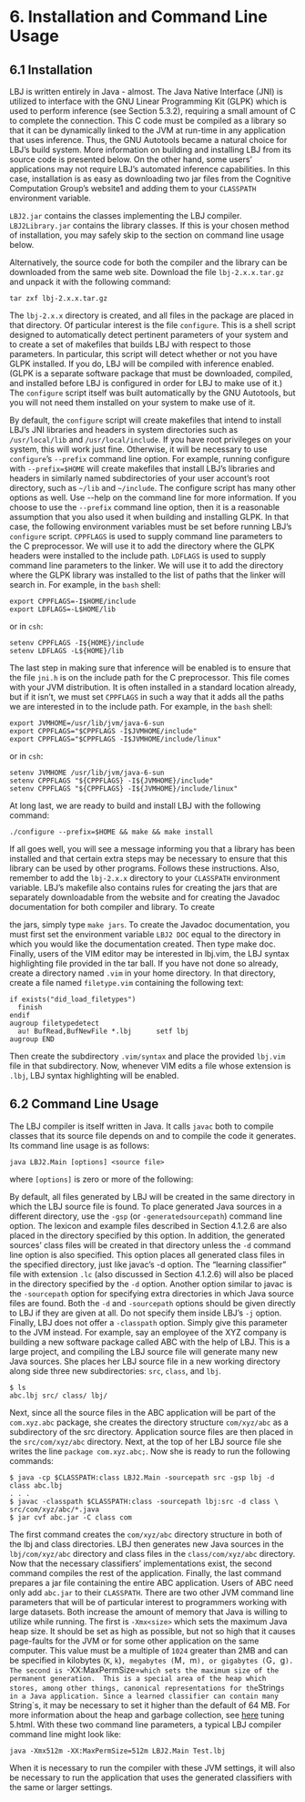# 6. Installation and Command Line Usage

## 6.1 Installation

LBJ is written entirely in Java - almost. The Java Native Interface (JNI) is utilized to interface
with the GNU Linear Programming Kit (GLPK) which is used to perform inference (see
Section 5.3.2), requiring a small amount of C to complete the connection. This C code must be
compiled as a library so that it can be dynamically linked to the JVM at run-time in any application
that uses inference. Thus, the GNU Autotools became a natural choice for LBJ’s build
system. More information on building and installing LBJ from its source code is presented below.
On the other hand, some users’ applications may not require LBJ’s automated inference
capabilities. In this case, installation is as easy as downloading two jar files from the Cognitive
Computation Group’s website1 and adding them to your `CLASSPATH` environment variable.

`LBJ2.jar` contains the classes implementing the LBJ compiler. `LBJ2Library.jar` contains the
library classes. If this is your chosen method of installation, you may safely skip to the section
on command line usage below.

Alternatively, the source code for both the compiler and the library can be downloaded from
the same web site. Download the file `lbj-2.x.x.tar.gz` and unpack it with the following command:

```
tar zxf lbj-2.x.x.tar.gz
```

The `lbj-2.x.x` directory is created, and all files in the package are placed in that directory.
Of particular interest is the file `configure`. This is a shell script designed to automatically
detect pertinent parameters of your system and to create a set of makefiles that builds LBJ with
respect to those parameters. In particular, this script will detect whether or not you have GLPK
installed. If you do, LBJ will be compiled with inference enabled. 
(GLPK is a separate software package that must be downloaded, compiled, and installed before LBJ is configured
in order for LBJ to make use of it.) 
The `configure` script itself was built automatically by the GNU Autotools, 
but you will not need them installed on your
system to make use of it.

By default, the `configure` script will create makefiles that intend to install LBJ’s JNI libraries
and headers in system directories such as `/usr/local/lib` and `/usr/local/include`. If
you have root privileges on your system, this will work just fine. Otherwise, it will be necessary
to use `configure`’s `--prefix` command line option. For example, running configure
with `--prefix=$HOME` will create makefiles that install LBJ’s libraries and headers in similarly
named subdirectories of your user account’s root directory, such as `~/lib` and `~/include`. The
configure script has many other options as well. Use --help on the command line for more
information.
If you choose to use the `--prefix` command line option, then it is a reasonable assumption
that you also used it when building and installing GLPK. In that case, the following environment
variables must be set before running LBJ’s `configure` script. `CPPFLAGS` is used to supply
command line parameters to the C preprocessor. We will use it to add the directory where
the GLPK headers were installed to the include path. `LDFLAGS` is used to supply command
line parameters to the linker. We will use it to add the directory where the GLPK library was
installed to the list of paths that the linker will search in. For example, in the `bash` shell:
```
export CPPFLAGS=-I$HOME/include
export LDFLAGS=-L$HOME/lib
```
or in `csh`:
```
setenv CPPFLAGS -I${HOME}/include
setenv LDFLAGS -L${HOME}/lib
```
The last step in making sure that inference will be enabled is to ensure that the file `jni.h`
is on the include path for the C preprocessor. This file comes with your JVM distribution. It is
often installed in a standard location already, but if it isn’t, we must set `CPPFLAGS` in such a way
that it adds all the paths we are interested in to the include path. For example, in the `bash` shell:
```
export JVMHOME=/usr/lib/jvm/java-6-sun
export CPPFLAGS="$CPPFLAGS -I$JVMHOME/include"
export CPPFLAGS="$CPPFLAGS -I$JVMHOME/include/linux"
```
or in `csh`:
```
setenv JVMHOME /usr/lib/jvm/java-6-sun
setenv CPPFLAGS "${CPPFLAGS} -I${JVMHOME}/include"
setenv CPPFLAGS "${CPPFLAGS} -I${JVMHOME}/include/linux"
```
At long last, we are ready to build and install LBJ with the following command:
```
./configure --prefix=$HOME && make && make install
```
If all goes well, you will see a message informing you that a library has been installed and that
certain extra steps may be necessary to ensure that this library can be used by other programs.
Follows these instructions. Also, remember to add the `lbj-2.x.x` directory to your `CLASSPATH`
environment variable.
LBJ’s makefile also contains rules for creating the jars that are separately downloadable from
the website and for creating the Javadoc documentation for both compiler and library. To create

the jars, simply type `make jars`. To create the Javadoc documentation, you must first set the
environment variable `LBJ2 DOC` equal to the directory in which you would like the documentation
created. Then type make doc.
Finally, users of the VIM editor may be interested in lbj.vim, the LBJ syntax highlighting
file provided in the tar ball. If you have not done so already, create a directory named `.vim`
in your home directory. In that directory, create a file named `filetype.vim` containing the
following text:
```
if exists("did_load_filetypes")
  finish
endif
augroup filetypedetect
  au! BufRead,BufNewFile *.lbj      setf lbj
augroup END
```
Then create the subdirectory `.vim/syntax` and place the provided `lbj.vim` file in that subdirectory.
Now, whenever VIM edits a file whose extension is `.lbj`, LBJ syntax highlighting will be
enabled.


## 6.2 Command Line Usage
The LBJ compiler is itself written in Java. It calls `javac` both to compile classes that its source
file depends on and to compile the code it generates. Its command line usage is as follows:
```
java LBJ2.Main [options] <source file>
```
where `[options]` is zero or more of the following:

By default, all files generated by LBJ will be created in the same directory in which the
LBJ source file is found. To place generated Java sources in a different directory, use the `-gsp`
(or `-generatedsourcepath`) command line option. The lexicon and example files described in
Section 4.1.2.6 are also placed in the directory specified by this option. In addition, the generated
sources’ class files will be created in that directory unless the `-d` command line option is also
specified. This option places all generated class files in the specified directory, just like javac’s
-d option. The “learning classifier” file with extension `.lc` (also discussed in Section 4.1.2.6)
will also be placed in the directory specified by the `-d` option. Another option similar to javac
is the `-sourcepath` option for specifying extra directories in which Java source files are found.
Both the `-d` and `-sourcepath` options should be given directly to LBJ if they are given at all.
Do not specify them inside LBJ’s `-j` option. Finally, LBJ does not offer a `-classpath` option.
Simply give this parameter to the JVM instead.
For example, say an employee of the XYZ company is building a new software package called
ABC with the help of LBJ. This is a large project, and compiling the LBJ source file will generate
many new Java sources. She places her LBJ source file in a new working directory along
side three new subdirectories: `src`, `class`, and `lbj`.
```
$ ls
abc.lbj src/ class/ lbj/
```
Next, since all the source files in the ABC application will be part of the `com.xyz.abc` package,
she creates the directory structure `com/xyz/abc` as a subdirectory of the src directory. Application
source files are then placed in the `src/com/xyz/abc` directory. Next, at the top of her LBJ
source file she writes the line `package com.xyz.abc;`. Now she is ready to run the following
commands:
```
$ java -cp $CLASSPATH:class LBJ2.Main -sourcepath src -gsp lbj -d class abc.lbj
. . .
$ javac -classpath $CLASSPATH:class -sourcepath lbj:src -d class \
src/com/xyz/abc/*.java
$ jar cvf abc.jar -C class com
```
The first command creates the `com/xyz/abc` directory structure in both of the lbj and class
directories. LBJ then generates new Java sources in the `lbj/com/xyz/abc` directory and class
files in the `class/com/xyz/abc` directory. Now that the necessary classifiers’ implementations
exist, the second command compiles the rest of the application. Finally, the last command prepares
a jar file containing the entire ABC application. Users of ABC need only add `abc.jar` to
their `CLASSPATH`.
There are two other JVM command line parameters that will be of particular interest to
programmers working with large datasets. Both increase the amount of memory that Java is
willing to utilize while running. The first is `-Xmx<size>` which sets the maximum Java heap size.
It should be set as high as possible, but not so high that it causes page-faults for the JVM or
for some other application on the same computer. This value must be a multiple of `1024` greater
than 2MB and can be specified in kilobytes (`K`, `k`)`, megabytes (`M`, `m`), or gigabytes (`G`, `g`).
The second is `-XX:MaxPermSize=<size>` which sets the maximum size of the permanent generation. 
This is a special area of the heap which stores, among other things, canonical representations
for the `String`s in a Java application. Since a learned classifier can contain many `String`s, it
may be necessary to set it higher than the default of 64 MB. For more information about the heap
and garbage collection, see [here](http://java.sun.com/docs/hotspot/gc5.0/gc) tuning 5.html.
With these two command line parameters, a typical LBJ compiler command line might look
like:
```
java -Xmx512m -XX:MaxPermSize=512m LBJ2.Main Test.lbj
```
When it is necessary to run the compiler with these JVM settings, it will also be necessary to
run the application that uses the generated classifiers with the same or larger settings.


